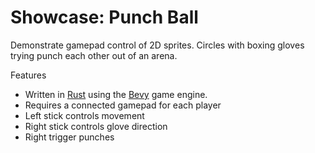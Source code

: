 # Showcase: Punch Ball

Demonstrate gamepad control of 2D sprites.  Circles with boxing gloves trying punch each other out of an arena.

Features
- Written in [Rust](https://rust-lang.org) using the [Bevy](https://bevyengine.org/) game engine.
- Requires a connected gamepad for each player
- Left stick controls movement
- Right stick controls glove direction
- Right trigger punches
